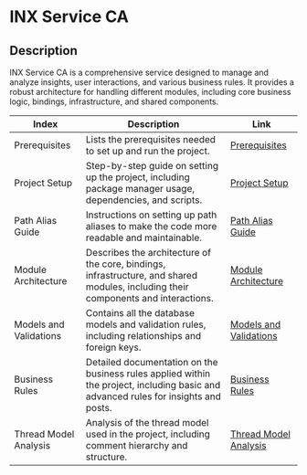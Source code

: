 # INX Service CA

## Description

INX Service CA is a comprehensive service designed to manage and analyze insights, user interactions, and various business rules. It provides a robust architecture for handling different modules, including core business logic, bindings, infrastructure, and shared components.

| Index                  | Description                                                                                                                         | Link                                                            |
| ---------------------- | ----------------------------------------------------------------------------------------------------------------------------------- | --------------------------------------------------------------- |
| Prerequisites          | Lists the prerequisites needed to set up and run the project.                                                                       | [Prerequisites](documentation/Prerequisites.md)                 |
| Project Setup          | Step-by-step guide on setting up the project, including package manager usage, dependencies, and scripts.                           | [Project Setup](documentation/TechSetup.md)                     |
| Path Alias Guide       | Instructions on setting up path aliases to make the code more readable and maintainable.                                            | [Path Alias Guide](documentation/PathAliasGuide.md)             |
| Module Architecture    | Describes the architecture of the core, bindings, infrastructure, and shared modules, including their components and interactions.  | [Module Architecture](documentation/ModuleArchitecture.md)      |
| Models and Validations | Contains all the database models and validation rules, including relationships and foreign keys.                                    | [Models and Validations](documentation/ModelsAndValidations.md) |
| Business Rules         | Detailed documentation on the business rules applied within the project, including basic and advanced rules for insights and posts. | [Business Rules](documentation/BusinessRules.md)                |
| Thread Model Analysis  | Analysis of the thread model used in the project, including comment hierarchy and structure.                                        | [Thread Model Analysis](documentation/ThreadModelAnalysis.md)   |
